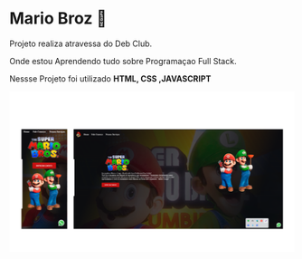 <h1> Mario Broz 🔧</h1>

<p>Projeto realiza atravessa do Deb Club.</p>
<p></p>Onde estou Aprendendo tudo sobre Programaçao Full Stack.</p>
<p></p>Nessse Projeto foi utilizado <b>HTML, CSS ,JAVASCRIPT<b></p>

<img src = "https://github.com/pablomartinsti/mario/blob/main/img/Projeto-Mario.png">
